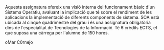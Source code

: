 Aquesta assignatura ofereix una visió interna del funcionament bàsic d'un Sistema Operatiu, avaluant la implicació que té sobre el rendiment de les aplicacions la implementació de diferents components de sistema. SOA està ubicada al cinqué quadrimestre del grau i és una assignatura obligatòria dins de l'especialitat de Tecnologies de la Informació. Té 6 crèdits ECTS, el que suposa una càrrega per l'alumne de 150 hores. 

oMar C0rnejo 

